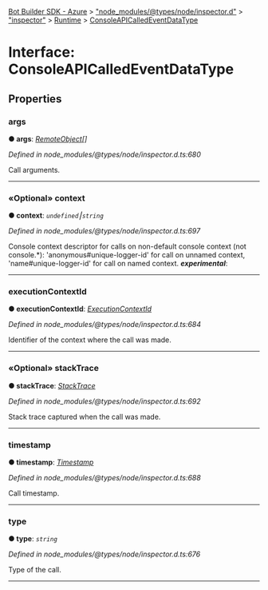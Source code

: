 [Bot Builder SDK - Azure](../README.md) > ["node_modules/@types/node/inspector.d"](../modules/_node_modules__types_node_inspector_d_.md) > ["inspector"](../modules/_node_modules__types_node_inspector_d_._inspector_.md) > [Runtime](../modules/_node_modules__types_node_inspector_d_._inspector_.runtime.md) > [ConsoleAPICalledEventDataType](../interfaces/_node_modules__types_node_inspector_d_._inspector_.runtime.consoleapicalledeventdatatype.md)



# Interface: ConsoleAPICalledEventDataType


## Properties
<a id="args"></a>

###  args

**●  args**:  *[RemoteObject](_node_modules__types_node_inspector_d_._inspector_.runtime.remoteobject.md)[]* 

*Defined in node_modules/@types/node/inspector.d.ts:680*



Call arguments.




___

<a id="context"></a>

### «Optional» context

**●  context**:  *`undefined`⎮`string`* 

*Defined in node_modules/@types/node/inspector.d.ts:697*



Console context descriptor for calls on non-default console context (not console.*): 'anonymous#unique-logger-id' for call on unnamed context, 'name#unique-logger-id' for call on named context.
*__experimental__*: 





___

<a id="executioncontextid"></a>

###  executionContextId

**●  executionContextId**:  *[ExecutionContextId](../modules/_node_modules__types_node_inspector_d_._inspector_.runtime.md#executioncontextid)* 

*Defined in node_modules/@types/node/inspector.d.ts:684*



Identifier of the context where the call was made.




___

<a id="stacktrace"></a>

### «Optional» stackTrace

**●  stackTrace**:  *[StackTrace](_node_modules__types_node_inspector_d_._inspector_.runtime.stacktrace.md)* 

*Defined in node_modules/@types/node/inspector.d.ts:692*



Stack trace captured when the call was made.




___

<a id="timestamp"></a>

###  timestamp

**●  timestamp**:  *[Timestamp](../modules/_node_modules__types_node_inspector_d_._inspector_.runtime.md#timestamp)* 

*Defined in node_modules/@types/node/inspector.d.ts:688*



Call timestamp.




___

<a id="type"></a>

###  type

**●  type**:  *`string`* 

*Defined in node_modules/@types/node/inspector.d.ts:676*



Type of the call.




___


